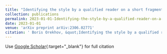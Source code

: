 ```yaml
---
title: "Identifying the style by a qualified reader on a short fragment of generated poetry"
collection: publications
permalink: 2023-01-01-Identifying-the-style-by-a-qualified-reader-on-a-short-fragment-of-generated-poetry
date: 2023-01-01
venue: 'arXiv preprint arXiv:2306.02771'
citation: ' Boris Orekhov, &quot;Identifying the style by a qualified reader on a short fragment of generated poetry.&quot; arXiv preprint arXiv:2306.02771, 2023.'
---
```

Use [Google Scholar](https://scholar.google.com/scholar?q=Identifying+the+style+by+a+qualified+reader+on+a+short+fragment+of+generated+poetry){:target="_blank"} for full citation

